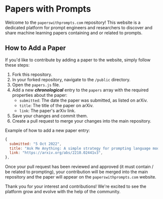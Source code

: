 # Papers with Prompts

Welcome to the `paperswithprompts.com` repository! This website is a dedicated platform for prompt engineers and researchers to discover and share machine learning papers containing and or related to prompts.

## How to Add a Paper

If you'd like to contribute by adding a paper to the website, simply follow these steps:

1. Fork this repository.
2. In your forked repository, navigate to the `/public` directory.
3. Open the `papers.js` file.
4. Add a new  ***chronological*** entry to the `papers` array with the required properties about the paper:
    - `submitted`: The date the paper was submitted, as listed on arXiv.
    - `title`: The title of the paper on arXiv.
    - `link`: The paper's arXiv link.
5. Save your changes and commit them.
6. Create a pull request to merge your changes into the main repository.

Example of how to add a new paper entry:

```javascript
{
  submitted: "5 Oct 2022",
  title: "Ask Me Anything: A simple strategy for prompting language models",
  link: "https://arxiv.org/abs/2210.02441v3",
},
```

Once your pull request has been reviewed and approved (it must contain / be related to prompting), your contribution will be merged into the main repository and the paper will appear on the `paperswithprompts.com` website.

Thank you for your interest and contributions! We're excited to see the platform grow and evolve with the help of the community.